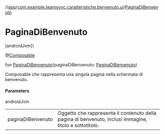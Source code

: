 //[app](../../index.md)/[com.example.teamsync.caratteristiche.benvenuto.ui](index.md)/[PaginaDiBenvenuto](-pagina-di-benvenuto.md)

# PaginaDiBenvenuto

[androidJvm]\

@[Composable](https://developer.android.com/reference/kotlin/androidx/compose/runtime/Composable.html)

fun [PaginaDiBenvenuto](-pagina-di-benvenuto.md)(paginaDiBenvenuto: [PaginaDiBenvenuto](../com.example.teamsync.caratteristiche.benvenuto.data/-pagina-di-benvenuto/index.md))

Composable che rappresenta una singola pagina nella schermata di benvenuto.

#### Parameters

androidJvm

| | |
|---|---|
| paginaDiBenvenuto | Oggetto che rappresenta il contenuto della pagina di benvenuto, inclusi immagine, titolo e sottotitolo. |
